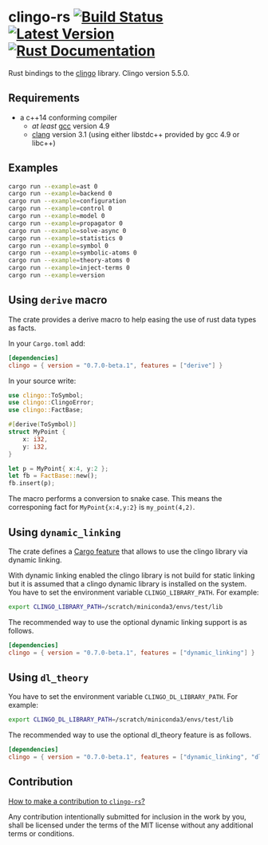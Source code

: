 # clingo-rs [![Build Status](https://travis-ci.org/potassco/clingo-rs.svg?branch=master)](https://travis-ci.org/potassco/clingo-rs) [![Latest Version](https://img.shields.io/crates/v/clingo.svg)](https://crates.io/crates/clingo) [![Rust Documentation](https://docs.rs/clingo/badge.svg)](https://docs.rs/clingo)

Rust bindings to the [clingo](https://github.com/potassco/clingo) library.
Clingo version 5.5.0.

## Requirements

- a c++14 conforming compiler
  - *at least* [gcc](https://gcc.gnu.org/) version 4.9
  - [clang](http://clang.llvm.org/) version 3.1 (using either libstdc++
    provided by gcc 4.9 or libc++)

## Examples

```sh
cargo run --example=ast 0
cargo run --example=backend 0
cargo run --example=configuration
cargo run --example=control 0
cargo run --example=model 0
cargo run --example=propagator 0
cargo run --example=solve-async 0
cargo run --example=statistics 0
cargo run --example=symbol 0
cargo run --example=symbolic-atoms 0
cargo run --example=theory-atoms 0
cargo run --example=inject-terms 0
cargo run --example=version
```

## Using `derive` macro

The crate provides a derive macro to help easing the use of rust data types as facts.

In your `Cargo.toml` add:

```toml
[dependencies]
clingo = { version = "0.7.0-beta.1", features = ["derive"] }
```

In your source write:

```rust
use clingo::ToSymbol;
use clingo::ClingoError;
use clingo::FactBase;

#[derive(ToSymbol)]
struct MyPoint {
    x: i32,
    y: i32,
}

let p = MyPoint{ x:4, y:2 };
let fb = FactBase::new();
fb.insert(p);
```

The macro performs a conversion to snake case. This means the corresponing fact for `MyPoint{x:4,y:2}` is `my_point(4,2)`.

## Using `dynamic_linking`

The crate defines a [Cargo feature] that allows to use the clingo library via dynamic linking.

[Cargo feature]: https://doc.rust-lang.org/cargo/reference/manifest.html#the-features-section

With dynamic linking enabled the clingo library is not build for static linking but it is assumed that a
clingo dynamic library is installed on the system.
You have to set the environment variable `CLINGO_LIBRARY_PATH`. For example:

```sh
export CLINGO_LIBRARY_PATH=/scratch/miniconda3/envs/test/lib
```

The recommended way to use the optional dynamic linking support is as
follows.

```toml
[dependencies]
clingo = { version = "0.7.0-beta.1", features = ["dynamic_linking"] }
```

## Using `dl_theory`

You have to set the environment variable `CLINGO_DL_LIBRARY_PATH`. For example:

```sh
export CLINGO_DL_LIBRARY_PATH=/scratch/miniconda3/envs/test/lib
```

The recommended way to use the optional dl_theory feature is as
follows.

```toml
[dependencies]
clingo = { version = "0.7.0-beta.1", features = ["dynamic_linking", "dl_theory"] }
```

## Contribution

[How to make a contribution to `clingo-rs`?](https://github.com/potassco/clingo-rs/blob/master/CONTRIBUTING.md)

Any contribution intentionally submitted for inclusion in the work by you, shall be licensed under the terms of the MIT license without any additional terms or conditions.
